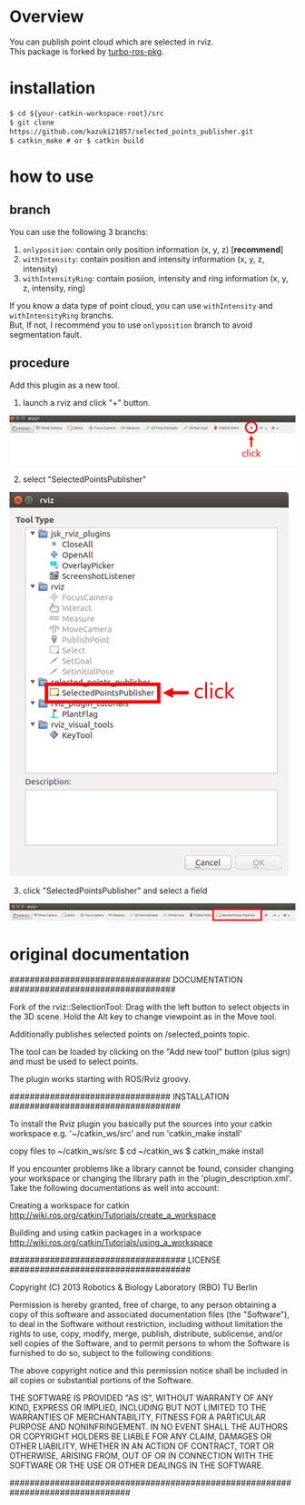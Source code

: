 # Overview

You can publish point cloud which are selected in rviz.  
This package is forked by [turbo-ros-pkg](https://github.com/tu-rbo/turbo-ros-pkg/tree/master/selected_points_publisher). 

# installation

```
$ cd ${your-catkin-workspace-root}/src
$ git clone https://github.com/kazuki21057/selected_points_publisher.git
$ catkin_make # or $ catkin build
```

# how to use

## branch

You can use the following 3 branchs:

1. `onlyposition`: contain only position information (x, y, z) [**recommend**]
1. `withIntensity`: contain position and intensity information (x, y, z, intensity)
1. `withIntensityRing`: contain posiion, intensity and ring information (x, y, z, intensity, ring)

If you know a data type of point cloud, you can use `withIntensity` and `withIntensityRing` branchs.  
But, If not, I recommend you to use `onlyposition` branch to avoid segmentation fault.

## procedure

Add this plugin as a new tool.  

1. launch a rviz and click "+" button.

![add](docs/figures/add.png)

2. select "SelectedPointsPublisher"

![select](docs/figures/select.png)

3. click "SelectedPointsPublisher" and select a field

![finish](docs/figures/finish.png)

# original documentation

################################ DOCUMENTATION #################################

Fork of the rviz::SelectionTool:
Drag with the left button to select objects in the 3D scene.
Hold the Alt key to change viewpoint as in the Move tool.

Additionally publishes selected points on /selected_points topic.

The tool can be loaded by clicking on the "Add new tool" button (plus sign) and
must be used to select points.

The plugin works starting with ROS/Rviz groovy.

################################ INSTALLATION ##################################

To install the Rviz plugin you basically put the sources into your catkin
workspace e.g. '~/catkin_ws/src' and run 'catkin_make install'

copy files to ~/catkin_ws/src
$ cd ~/catkin_ws
$ catkin_make install

If you encounter problems like a library cannot be found, consider changing your
workspace or changing the library path in the 'plugin_description.xml'. Take the
following documentations as well into account:

Creating a workspace for catkin
http://wiki.ros.org/catkin/Tutorials/create_a_workspace

Building and using catkin packages in a workspace
http://wiki.ros.org/catkin/Tutorials/using_a_workspace

################################### LICENSE ####################################

 Copyright (C) 2013 Robotics & Biology Laboratory (RBO) TU Berlin

 Permission is hereby granted, free of charge, to any person obtaining a copy
 of this software and associated documentation files (the "Software"), to deal
 in the Software without restriction, including without limitation the rights
 to use, copy, modify, merge, publish, distribute, sublicense, and/or sell
 copies of the Software, and to permit persons to whom the Software is
 furnished to do so, subject to the following conditions:

 The above copyright notice and this permission notice shall be included in
 all copies or substantial portions of the Software.

 THE SOFTWARE IS PROVIDED "AS IS", WITHOUT WARRANTY OF ANY KIND, EXPRESS OR
 IMPLIED, INCLUDING BUT NOT LIMITED TO THE WARRANTIES OF MERCHANTABILITY,
 FITNESS FOR A PARTICULAR PURPOSE AND NONINFRINGEMENT. IN NO EVENT SHALL THE
 AUTHORS OR COPYRIGHT HOLDERS BE LIABLE FOR ANY CLAIM, DAMAGES OR OTHER
 LIABILITY, WHETHER IN AN ACTION OF CONTRACT, TORT OR OTHERWISE, ARISING FROM,
 OUT OF OR IN CONNECTION WITH THE SOFTWARE OR THE USE OR OTHER DEALINGS IN THE
 SOFTWARE.

################################################################################

